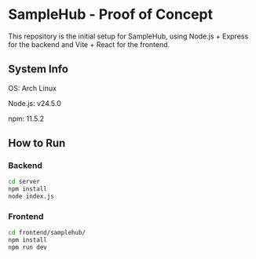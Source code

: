 # SampleHub - Proof of Concept

This repository is the initial setup for SampleHub, using Node.js + Express for the backend and Vite + React for the frontend.

## System Info
OS: Arch Linux

Node.js: v24.5.0

npm: 11.5.2

## How to Run
### Backend
```bash
cd server
npm install
node index.js
```
### Frontend
```bash
cd frontend/samplehub/
npm install
npm run dev
```


